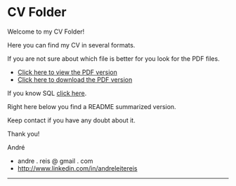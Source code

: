 CV Folder
=========

Welcome to my CV Folder!

Here you can find my CV in several formats.

If you are not sure about which file is better for you look for the PDF files.

  * [Click here to view the PDF version](https://github.com/reis/cv/blob/master/AndreReis_EN.pdf)
  * [Click here to download the PDF version](https://github.com/reis/cv/raw/master/AndreReis_EN.pdf)

If you know SQL [click here](https://github.com/reis/cv/blob/master/cv.sql).

Right here below you find a README summarized version.

Keep contact if you have any doubt about it.

Thank you!

André

 * andre . reis @ gmail . com
 * http://www.linkedin.com/in/andreleitereis


----
